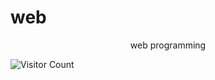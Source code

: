 # web 

<div style="text-align:center;width: 100%;">web programming</div>

![Visitor Count](https://profile-counter.glitch.me/ImSreyasCollege/count.svg)
